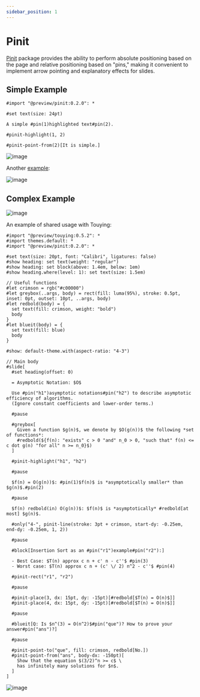 ```yaml
---
sidebar_position: 1
---
```


# Pinit

[Pinit](https://github.com/OrangeX4/typst-pinit/) package provides the ability to perform absolute positioning based on the page and relative positioning based on "pins," making it convenient to implement arrow pointing and explanatory effects for slides.

## Simple Example

```typst
#import "@preview/pinit:0.2.0": *

#set text(size: 24pt)

A simple #pin(1)highlighted text#pin(2).

#pinit-highlight(1, 2)

#pinit-point-from(2)[It is simple.]
```

![image](https://github.com/touying-typ/touying/assets/34951714/b17f9b80-5a8b-4943-a222-bcb0eb38611d)

Another [example](https://github.com/OrangeX4/typst-pinit/blob/main/examples/equation-desc.typ):

![image](https://github.com/touying-typ/touying/assets/34951714/9b4a6b50-fcfd-497d-9649-ae1f7762ee3f)


## Complex Example

![image](https://github.com/touying-typ/touying/assets/34951714/7fb0095a-fd86-49ec-af95-15bc81a341c2)

An example of shared usage with Touying:

```typst
#import "@preview/touying:0.5.2": *
#import themes.default: *
#import "@preview/pinit:0.2.0": *

#set text(size: 20pt, font: "Calibri", ligatures: false)
#show heading: set text(weight: "regular")
#show heading: set block(above: 1.4em, below: 1em)
#show heading.where(level: 1): set text(size: 1.5em)

// Useful functions
#let crimson = rgb("#c00000")
#let greybox(..args, body) = rect(fill: luma(95%), stroke: 0.5pt, inset: 0pt, outset: 10pt, ..args, body)
#let redbold(body) = {
  set text(fill: crimson, weight: "bold")
  body
}
#let blueit(body) = {
  set text(fill: blue)
  body
}

#show: default-theme.with(aspect-ratio: "4-3")

// Main body
#slide[
  #set heading(offset: 0)

  = Asymptotic Notation: $O$

  Use #pin("h1")asymptotic notations#pin("h2") to describe asymptotic efficiency of algorithms.
  (Ignore constant coefficients and lower-order terms.)

  #pause

  #greybox[
    Given a function $g(n)$, we denote by $O(g(n))$ the following *set of functions*:
    #redbold(${f(n): "exists" c > 0 "and" n_0 > 0, "such that" f(n) <= c dot g(n) "for all" n >= n_0}$)
  ]

  #pinit-highlight("h1", "h2")

  #pause

  $f(n) = O(g(n))$: #pin(1)$f(n)$ is *asymptotically smaller* than $g(n)$.#pin(2)

  #pause

  $f(n) redbold(in) O(g(n))$: $f(n)$ is *asymptotically* #redbold[at most] $g(n)$.

  #only("4-", pinit-line(stroke: 3pt + crimson, start-dy: -0.25em, end-dy: -0.25em, 1, 2))

  #pause

  #block[Insertion Sort as an #pin("r1")example#pin("r2"):]

  - Best Case: $T(n) approx c n + c' n - c''$ #pin(3)
  - Worst case: $T(n) approx c n + (c' \/ 2) n^2 - c''$ #pin(4)

  #pinit-rect("r1", "r2")

  #pause

  #pinit-place(3, dx: 15pt, dy: -15pt)[#redbold[$T(n) = O(n)$]]
  #pinit-place(4, dx: 15pt, dy: -15pt)[#redbold[$T(n) = O(n)$]]

  #pause

  #blueit[Q: Is $n^(3) = O(n^2)$#pin("que")? How to prove your answer#pin("ans")?]

  #pause

  #pinit-point-to("que", fill: crimson, redbold[No.])
  #pinit-point-from("ans", body-dx: -150pt)[
    Show that the equation $(3/2)^n >= c$ \
    has infinitely many solutions for $n$.
  ]
]
```

![image](https://github.com/touying-typ/touying/assets/34951714/f36a026f-491c-4290-90d5-0aa3c2086567)

